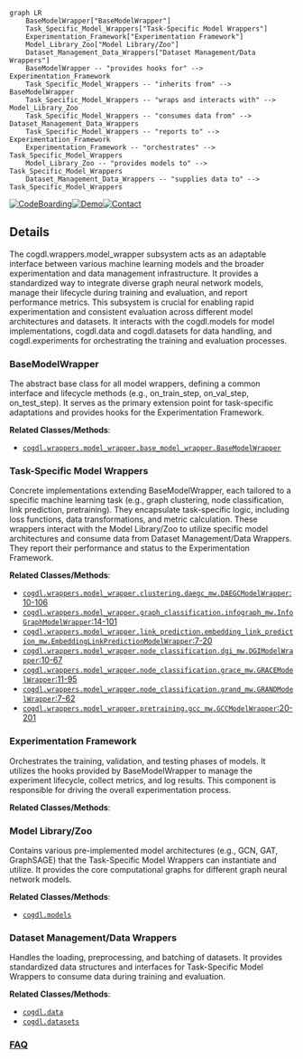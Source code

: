 ```mermaid
graph LR
    BaseModelWrapper["BaseModelWrapper"]
    Task_Specific_Model_Wrappers["Task-Specific Model Wrappers"]
    Experimentation_Framework["Experimentation Framework"]
    Model_Library_Zoo["Model Library/Zoo"]
    Dataset_Management_Data_Wrappers["Dataset Management/Data Wrappers"]
    BaseModelWrapper -- "provides hooks for" --> Experimentation_Framework
    Task_Specific_Model_Wrappers -- "inherits from" --> BaseModelWrapper
    Task_Specific_Model_Wrappers -- "wraps and interacts with" --> Model_Library_Zoo
    Task_Specific_Model_Wrappers -- "consumes data from" --> Dataset_Management_Data_Wrappers
    Task_Specific_Model_Wrappers -- "reports to" --> Experimentation_Framework
    Experimentation_Framework -- "orchestrates" --> Task_Specific_Model_Wrappers
    Model_Library_Zoo -- "provides models to" --> Task_Specific_Model_Wrappers
    Dataset_Management_Data_Wrappers -- "supplies data to" --> Task_Specific_Model_Wrappers
```

[![CodeBoarding](https://img.shields.io/badge/Generated%20by-CodeBoarding-9cf?style=flat-square)](https://github.com/CodeBoarding/GeneratedOnBoardings)[![Demo](https://img.shields.io/badge/Try%20our-Demo-blue?style=flat-square)](https://www.codeboarding.org/demo)[![Contact](https://img.shields.io/badge/Contact%20us%20-%20contact@codeboarding.org-lightgrey?style=flat-square)](mailto:contact@codeboarding.org)

## Details

The cogdl.wrappers.model_wrapper subsystem acts as an adaptable interface between various machine learning models and the broader experimentation and data management infrastructure. It provides a standardized way to integrate diverse graph neural network models, manage their lifecycle during training and evaluation, and report performance metrics. This subsystem is crucial for enabling rapid experimentation and consistent evaluation across different model architectures and datasets. It interacts with the cogdl.models for model implementations, cogdl.data and cogdl.datasets for data handling, and cogdl.experiments for orchestrating the training and evaluation processes.

### BaseModelWrapper
The abstract base class for all model wrappers, defining a common interface and lifecycle methods (e.g., on_train_step, on_val_step, on_test_step). It serves as the primary extension point for task-specific adaptations and provides hooks for the Experimentation Framework.


**Related Classes/Methods**:

- <a href="https://github.com/THUDM/CogDL/blob/master/cogdl/wrappers/model_wrapper/base_model_wrapper.py" target="_blank" rel="noopener noreferrer">`cogdl.wrappers.model_wrapper.base_model_wrapper.BaseModelWrapper`</a>


### Task-Specific Model Wrappers
Concrete implementations extending BaseModelWrapper, each tailored to a specific machine learning task (e.g., graph clustering, node classification, link prediction, pretraining). They encapsulate task-specific logic, including loss functions, data transformations, and metric calculation. These wrappers interact with the Model Library/Zoo to utilize specific model architectures and consume data from Dataset Management/Data Wrappers. They report their performance and status to the Experimentation Framework.


**Related Classes/Methods**:

- <a href="https://github.com/THUDM/CogDL/blob/master/cogdl/wrappers/model_wrapper/clustering/daegc_mw.py#L10-L106" target="_blank" rel="noopener noreferrer">`cogdl.wrappers.model_wrapper.clustering.daegc_mw.DAEGCModelWrapper`:10-106</a>
- <a href="https://github.com/THUDM/CogDL/blob/master/cogdl/wrappers/model_wrapper/graph_classification/infograph_mw.py#L14-L101" target="_blank" rel="noopener noreferrer">`cogdl.wrappers.model_wrapper.graph_classification.infograph_mw.InfoGraphModelWrapper`:14-101</a>
- <a href="https://github.com/THUDM/CogDL/blob/master/cogdl/wrappers/model_wrapper/link_prediction/embedding_link_prediction_mw.py#L7-L20" target="_blank" rel="noopener noreferrer">`cogdl.wrappers.model_wrapper.link_prediction.embedding_link_prediction_mw.EmbeddingLinkPredictionModelWrapper`:7-20</a>
- <a href="https://github.com/THUDM/CogDL/blob/master/cogdl/wrappers/model_wrapper/node_classification/dgi_mw.py#L10-L67" target="_blank" rel="noopener noreferrer">`cogdl.wrappers.model_wrapper.node_classification.dgi_mw.DGIModelWrapper`:10-67</a>
- <a href="https://github.com/THUDM/CogDL/blob/master/cogdl/wrappers/model_wrapper/node_classification/grace_mw.py#L11-L95" target="_blank" rel="noopener noreferrer">`cogdl.wrappers.model_wrapper.node_classification.grace_mw.GRACEModelWrapper`:11-95</a>
- <a href="https://github.com/THUDM/CogDL/blob/master/cogdl/wrappers/model_wrapper/node_classification/grand_mw.py#L7-L62" target="_blank" rel="noopener noreferrer">`cogdl.wrappers.model_wrapper.node_classification.grand_mw.GRANDModelWrapper`:7-62</a>
- <a href="https://github.com/THUDM/CogDL/blob/master/cogdl/wrappers/model_wrapper/pretraining/gcc_mw.py#L20-L201" target="_blank" rel="noopener noreferrer">`cogdl.wrappers.model_wrapper.pretraining.gcc_mw.GCCModelWrapper`:20-201</a>


### Experimentation Framework
Orchestrates the training, validation, and testing phases of models. It utilizes the hooks provided by BaseModelWrapper to manage the experiment lifecycle, collect metrics, and log results. This component is responsible for driving the overall experimentation process.


**Related Classes/Methods**:



### Model Library/Zoo
Contains various pre-implemented model architectures (e.g., GCN, GAT, GraphSAGE) that the Task-Specific Model Wrappers can instantiate and utilize. It provides the core computational graphs for different graph neural network models.


**Related Classes/Methods**:

- <a href="https://github.com/THUDM/CogDL/blob/master/cogdl/models/__init__.py" target="_blank" rel="noopener noreferrer">`cogdl.models`</a>


### Dataset Management/Data Wrappers
Handles the loading, preprocessing, and batching of datasets. It provides standardized data structures and interfaces for Task-Specific Model Wrappers to consume data during training and evaluation.


**Related Classes/Methods**:

- <a href="https://github.com/THUDM/CogDL/blob/master/cogdl/data/__init__.py" target="_blank" rel="noopener noreferrer">`cogdl.data`</a>
- <a href="https://github.com/THUDM/CogDL/blob/master/cogdl/datasets/__init__.py" target="_blank" rel="noopener noreferrer">`cogdl.datasets`</a>




### [FAQ](https://github.com/CodeBoarding/GeneratedOnBoardings/tree/main?tab=readme-ov-file#faq)